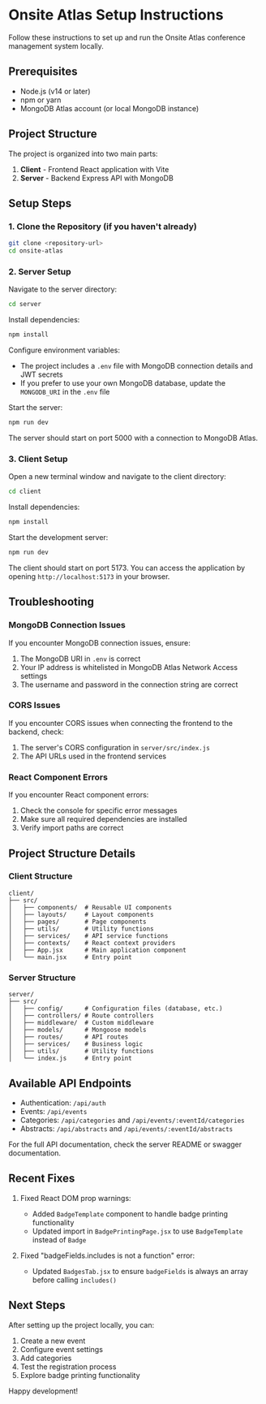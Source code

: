 # Onsite Atlas Setup Instructions

Follow these instructions to set up and run the Onsite Atlas conference management system locally.

## Prerequisites

- Node.js (v14 or later)
- npm or yarn
- MongoDB Atlas account (or local MongoDB instance)

## Project Structure

The project is organized into two main parts:

1. **Client** - Frontend React application with Vite
2. **Server** - Backend Express API with MongoDB

## Setup Steps

### 1. Clone the Repository (if you haven't already)

```bash
git clone <repository-url>
cd onsite-atlas
```

### 2. Server Setup

Navigate to the server directory:

```bash
cd server
```

Install dependencies:

```bash
npm install
```

Configure environment variables:
- The project includes a `.env` file with MongoDB connection details and JWT secrets
- If you prefer to use your own MongoDB database, update the `MONGODB_URI` in the `.env` file

Start the server:

```bash
npm run dev
```

The server should start on port 5000 with a connection to MongoDB Atlas.

### 3. Client Setup

Open a new terminal window and navigate to the client directory:

```bash
cd client
```

Install dependencies:

```bash
npm install
```

Start the development server:

```bash
npm run dev
```

The client should start on port 5173. You can access the application by opening `http://localhost:5173` in your browser.

## Troubleshooting

### MongoDB Connection Issues

If you encounter MongoDB connection issues, ensure:
1. The MongoDB URI in `.env` is correct
2. Your IP address is whitelisted in MongoDB Atlas Network Access settings
3. The username and password in the connection string are correct

### CORS Issues

If you encounter CORS issues when connecting the frontend to the backend, check:
1. The server's CORS configuration in `server/src/index.js`
2. The API URLs used in the frontend services

### React Component Errors

If you encounter React component errors:
1. Check the console for specific error messages
2. Make sure all required dependencies are installed
3. Verify import paths are correct

## Project Structure Details

### Client Structure

```
client/
├── src/
│   ├── components/  # Reusable UI components
│   ├── layouts/     # Layout components
│   ├── pages/       # Page components
│   ├── utils/       # Utility functions
│   ├── services/    # API service functions
│   ├── contexts/    # React context providers
│   ├── App.jsx      # Main application component
│   └── main.jsx     # Entry point
```

### Server Structure

```
server/
├── src/
│   ├── config/      # Configuration files (database, etc.)
│   ├── controllers/ # Route controllers
│   ├── middleware/  # Custom middleware
│   ├── models/      # Mongoose models
│   ├── routes/      # API routes
│   ├── services/    # Business logic
│   ├── utils/       # Utility functions
│   └── index.js     # Entry point
```

## Available API Endpoints

- Authentication: `/api/auth`
- Events: `/api/events`
- Categories: `/api/categories` and `/api/events/:eventId/categories`
- Abstracts: `/api/abstracts` and `/api/events/:eventId/abstracts`

For the full API documentation, check the server README or swagger documentation.

## Recent Fixes

1. Fixed React DOM prop warnings:
   - Added `BadgeTemplate` component to handle badge printing functionality
   - Updated import in `BadgePrintingPage.jsx` to use `BadgeTemplate` instead of `Badge`

2. Fixed "badgeFields.includes is not a function" error:
   - Updated `BadgesTab.jsx` to ensure `badgeFields` is always an array before calling `includes()`

## Next Steps

After setting up the project locally, you can:

1. Create a new event
2. Configure event settings
3. Add categories
4. Test the registration process
5. Explore badge printing functionality

Happy development! 